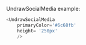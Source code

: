 UndrawSocialMedia example:
```js 
<UndrawSocialMedia
    primaryColor='#6c68fb'
    height= '250px'
    />
```
